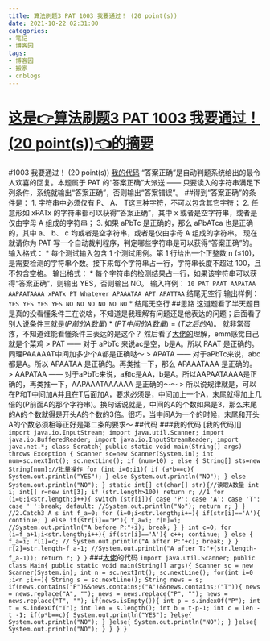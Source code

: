```yaml
---
title: 算法刷题3 PAT 1003 我要通过！ (20 point(s))
date: 2021-10-22 02:31:00
categories:
- 笔记
- 博客园
tags:
- 博客园
- 搬家
- cnblogs
---
```

# [这是👉算法刷题3 PAT 1003 我要通过！ (20 point(s))👈的摘要](../../../../2021/10/22/cnblog_15437605/)
<!--more-->
#1003 我要通过！ (20 point(s)) [我的代码](#我的代码) “答案正确”是自动判题系统给出的最令人欢喜的回复。本题属于 PAT
的“答案正确”大派送 —— 只要读入的字符串满足下列条件，系统就输出“答案正确”，否则输出“答案错误”。 ##得到“答案正确”的条件是： 1\.
字符串中必须仅有 P、 A、 T这三种字符，不可以包含其它字符； 2\. 任意形如 xPATx 的字符串都可以获得“答案正确”，其中 x
或者是空字符串，或者是仅由字母 A 组成的字符串； 3\. 如果 aPbTc 是正确的，那么 aPbATca 也是正确的，其中 a、 b、 c
均或者是空字符串，或者是仅由字母 A 组成的字符串。 现在就请你为 PAT 写一个自动裁判程序，判定哪些字符串是可以获得“答案正确”的。 输入格式： *
每个测试输入包含 1 个测试用例。第 1 行给出一个正整数 n (≤10)，是需要检测的字符串个数。接下来每个字符串占一行，字符串长度不超过
100，且不包含空格。 输出格式： * 每个字符串的检测结果占一行，如果该字符串可以获得“答案正确”，则输出 YES，否则输出 NO。 输入样例： ```
10 PAT PAAT AAPATAA AAPAATAAAA xPATx PT Whatever APAAATAA APT APATTAA ```
结尾无空行 输出样例： ``` YES YES YES YES NO NO NO NO NO NO ``` * 结尾无空行 ##思路
这道题看了半天题目是真的没看懂条件三在说啥，不知道是我理解有问题还是他表达的问题；后面看了别人说条件三就是$(P前的A数量)*(PT中间的A数量)=(T之后的A)$。
就非常蛋疼，不知道谁能看懂条件三表达的是这个？
然后看了[大佬的](https://www.liuchuo.net/archives/460)理解，emm感觉自己就是个菜鸡 > PAT —— 对于
aPbTc 来说ac是空，b是A。所以 PAAT 是正确的。同理PAAAAAT中间加多少个A都是正确哒～ > APATA ——
对于aPbTc来说，abc都是A。所以 APAATAA 是正确的。再类推一下，那么 APAAATAAA 是正确的。 > AAPATAA ——
对于aPbTc来说，a和c是AA，b是A。所以AAPAATAAAA是正确的，再类推一下，AAPAAATAAAAAA 是正确的～～ >
所以说规律就是，可以在P和T中间加A并且在T后面加A，要求必须是，中间加上一个A，末尾就得加上几倍的(P前面A的那个字符串)。换句话说就是，中间的A的个数如果是3，那么末尾的A的个数就得是开头A的个数的3倍。很巧，当中间A为一个的时候，末尾和开头A的个数必须相等正好是第二条的要求～
##代码 ###我的代码 [我的代码][] ``` import java.io.InputStream; import
java.util.Scanner; import java.io.BufferedReader; import
java.io.InputStreamReader; import java.net.*; class Scratch{ public static
void main(String[] args) throws Exception { Scanner sc=new Scanner(System.in);
int num=sc.nextInt(); sc.nextLine(); if (num>10) ; else { String[] sts=new
String[num];//批量操作 for (int i=0;i1){ if (a*b==c){ System.out.println("YES"); }
else System.out.println("NO"); } else System.out.println("NO"); } static int[]
ct(char[] str){//读取A数量 int i; int[] r=new int[3]; if (str.length>100) return
r; //1 for (i=0;i<str.length;i++){ switch (str[i]){ case 'P': case 'A': case
'T': case ' ':break; default: //System.out.println("No"); return r; } }
//2.Catch3 A s int f_a=0; for (i=0;i<str.length;i++){ if(str[i]=='A'){
continue; } else if(str[i]=='P'){ f_a=i; r[0]=i; //System.out.println("A
before P:"+i); break; } } int c=0; for (i=f_a+1;i<str.length;i++){
if(str[i]=='A'){ c++; continue; } else { f_a=i; r[1]=c; //
System.out.println("A after P:"+c); break; } } r[2]=str.length-f_a-1;
//System.out.println("A after T:"+(str.length-f_a-1)); return r; } } ```
###[大佬](https://blog.csdn.net/q982151756/article/details/78596120)的代码 ```
import java.util.Scanner; public class Main{ public static void main(String[]
args){ Scanner sc = new Scanner(System.in); int n = sc.nextInt();
sc.nextLine(); for(int i=0 ;i<n ;i++){ String s = sc.nextLine(); String news =
s; if(news.contains("P")&&news.contains;("A")&&news.contains;("T")){ news =
news.replace("A", ""); news = news.replace("P", ""); news = news.replace("T",
""); if(news.isEmpty()){ int p = s.indexOf("P"); int t = s.indexOf("T"); int
len = s.length(); int b = t-p-1; int c = len -t -1; if(p*b==c){
System.out.println("YES"); }else{ System.out.println("NO"); } }else{
System.out.println("NO"); } }else{ System.out.println("NO"); } } } } ```


